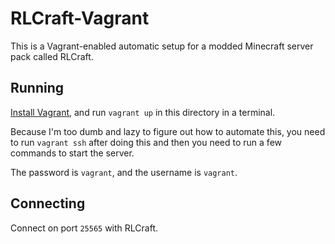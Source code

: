 # RLCraft-Vagrant

This is a Vagrant-enabled automatic setup for a modded Minecraft server pack called RLCraft.

## Running

[Install Vagrant](https://www.vagrantup.com/), and run `vagrant up` in this directory in a terminal.

Because I'm too dumb and lazy to figure out how to automate this, you need to run `vagrant ssh` after doing this and then you need to run a few commands to start the server.

The password is `vagrant`, and the username is `vagrant`.

## Connecting

Connect on port `25565` with RLCraft.
